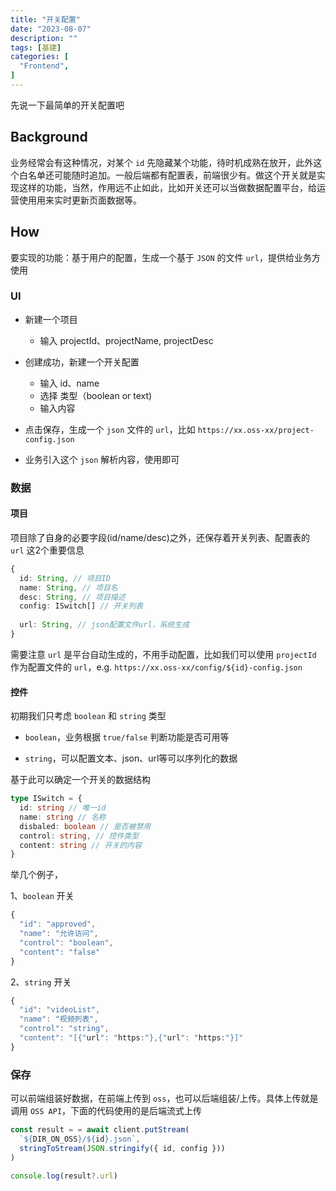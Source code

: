```yaml
---
title: "开关配置"
date: "2023-08-07"
description: ""
tags: [基建]
categories: [
  "Frontend",
]
---
```


先说一下最简单的开关配置吧

<!--more-->

## Background

业务经常会有这种情况，对某个 `id` 先隐藏某个功能，待时机成熟在放开，此外这个白名单还可能随时追加。一般后端都有配置表，前端很少有。做这个开关就是实现这样的功能，当然，作用远不止如此，比如开关还可以当做数据配置平台，给运营使用用来实时更新页面数据等。

## How

要实现的功能：基于用户的配置，生成一个基于 `JSON` 的文件 `url`，提供给业务方使用


### UI

- 新建一个项目
  - 输入 projectId、projectName, projectDesc

- 创建成功，新建一个开关配置
  - 输入 id、name
  - 选择 类型（boolean or text)
  - 输入内容

- 点击保存，生成一个 `json` 文件的 `url`，比如 `https://xx.oss-xx/project-config.json`

- 业务引入这个 `json` 解析内容，使用即可


### 数据

#### 项目

项目除了自身的必要字段(id/name/desc)之外，还保存着开关列表、配置表的 `url` 这2个重要信息


```ts
{
  id: String, // 项目ID
  name: String, // 项目名
  desc: String, // 项目描述
  config: ISwitch[] // 开关列表
  
  url: String, // json配置文件url，系统生成
}
```

需要注意 `url` 是平台自动生成的，不用手动配置，比如我们可以使用 `projectId` 作为配置文件的 `url`，e.g. `https://xx.oss-xx/config/${id}-config.json`


#### 控件

初期我们只考虑 `boolean` 和 `string` 类型

- `boolean`，业务根据 `true/false` 判断功能是否可用等

- `string`，可以配置文本、json、url等可以序列化的数据


基于此可以确定一个开关的数据结构

```ts
type ISwitch = {
  id: string // 唯一id
  name: string // 名称
  disbaled: boolean // 是否被禁用
  control: string, // 控件类型
  content: string // 开关的内容
}
```

举几个例子，

1、`boolean` 开关

```ts
{
  "id": "approved",
  "name": "允许访问",
  "control": "boolean",
  "content": "false"
}
```

2、`string` 开关

```ts
{
  "id": "videoList",
  "name": "视频列表",
  "control": "string",
  "content": "[{"url": "https:"},{"url": "https:"}]"
}
```

### 保存

可以前端组装好数据，在前端上传到 `oss`，也可以后端组装/上传。具体上传就是调用 `OSS API`，下面的代码使用的是后端流式上传

```ts
const result = = await client.putStream(
  `${DIR_ON_OSS}/${id}.json`,
  stringToStream(JSON.stringify({ id, config }))
)

console.log(result?.url)
```